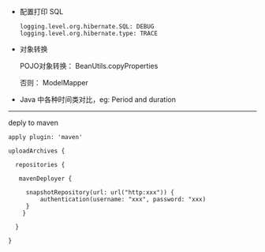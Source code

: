 * 配置打印 SQL 

  ```
  logging.level.org.hibernate.SQL: DEBUG
  logging.level.org.hibernate.type: TRACE
  ```

  

* 对象转换

  POJO对象转换： BeanUtils.copyProperties

  否则： ModelMapper



* Java 中各种时间类对比，eg: Period and duration

---

deply to maven

```
apply plugin: 'maven'

uploadArchives {

  repositories {

   mavenDeployer {

     snapshotRepository(url: url("http:xxx")) {
         authentication(username: "xxx", password: "xxx)
     }
    }

  }

}

```



